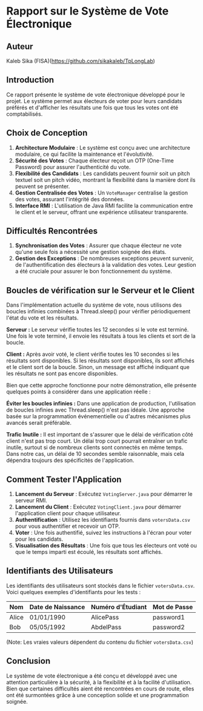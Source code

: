 # Rapport sur le Système de Vote Électronique

## Auteur
Kaleb Sika (FISA)(https://github.com/sikakaleb/TpLongLab)

## Introduction

Ce rapport présente le système de vote électronique développé pour le projet. Le système permet aux électeurs de voter pour leurs candidats préférés et d'afficher les résultats une fois que tous les votes ont été comptabilisés.

## Choix de Conception

1. **Architecture Modulaire** : Le système est conçu avec une architecture modulaire, ce qui facilite la maintenance et l'évolutivité.
2. **Sécurité des Votes** : Chaque électeur reçoit un OTP (One-Time Password) pour assurer l'authenticité du vote.
3. **Flexibilité des Candidats** : Les candidats peuvent fournir soit un pitch textuel soit un pitch vidéo, montrant la flexibilité dans la manière dont ils peuvent se présenter.
4. **Gestion Centralisée des Votes** : Un `VoteManager` centralise la gestion des votes, assurant l'intégrité des données.
5. **Interface RMI** : L'utilisation de Java RMI facilite la communication entre le client et le serveur, offrant une expérience utilisateur transparente.

## Difficultés Rencontrées

1. **Synchronisation des Votes** : Assurer que chaque électeur ne vote qu'une seule fois a nécessité une gestion soignée des états.
2. **Gestion des Exceptions** : De nombreuses exceptions peuvent survenir, de l'authentification des électeurs à la validation des votes. Leur gestion a été cruciale pour assurer le bon fonctionnement du système.

## Boucles de vérification sur le Serveur et le Client
Dans l'implémentation actuelle du système de vote, nous utilisons des boucles infinies combinées à Thread.sleep() pour vérifier périodiquement l'état du vote et les résultats.

**Serveur :** Le serveur vérifie toutes les 12 secondes si le vote est terminé. Une fois le vote terminé, il envoie les résultats à tous les clients et sort de la boucle.

**Client :** Après avoir voté, le client vérifie toutes les 10 secondes si les résultats sont disponibles. Si les résultats sont disponibles, ils sont affichés et le client sort de la boucle. Sinon, un message est affiché indiquant que les résultats ne sont pas encore disponibles.

Bien que cette approche fonctionne pour notre démonstration, elle présente quelques points à considérer dans une application réelle :

**Éviter les boucles infinies :** Dans une application de production, l'utilisation de boucles infinies avec Thread.sleep() n'est pas idéale. Une approche basée sur la programmation événementielle ou d'autres mécanismes plus avancés serait préférable.

**Trafic Inutile :** Il est important de s'assurer que le délai de vérification côté client n'est pas trop court. Un délai trop court pourrait entraîner un trafic inutile, surtout si de nombreux clients sont connectés en même temps. Dans notre cas, un délai de 10 secondes semble raisonnable, mais cela dépendra toujours des spécificités de l'application.
## Comment Tester l'Application

1. **Lancement du Serveur** : Exécutez `VotingServer.java` pour démarrer le serveur RMI.
2. **Lancement du Client** : Exécutez `VotingClient.java` pour démarrer l'application client pour chaque utilisateur.
3. **Authentification** : Utilisez les identifiants fournis dans `votersData.csv` pour vous authentifier et recevoir un OTP.
4. **Voter** : Une fois authentifié, suivez les instructions à l'écran pour voter pour les candidats.
5. **Visualisation des Résultats** : Une fois que tous les électeurs ont voté ou que le temps imparti est écoulé, les résultats sont affichés.

## Identifiants des Utilisateurs

Les identifiants des utilisateurs sont stockés dans le fichier `votersData.csv`. Voici quelques exemples d'identifiants pour les tests :

| Nom  | Date de Naissance | Numéro d'Étudiant | Mot de Passe |
| ---- | ----------------- |-------------------|--------------|
| Alice | 01/01/1990       | AlicePass         | password1    |
| Bob   | 05/05/1992       | AbdelPass         | password2    |

(Note: Les vraies valeurs dépendent du contenu du fichier `votersData.csv`)

## Conclusion

Le système de vote électronique a été conçu et développé avec une attention particulière à la sécurité, à la flexibilité et à la facilité d'utilisation. Bien que certaines difficultés aient été rencontrées en cours de route, elles ont été surmontées grâce à une conception solide et une programmation soignée.
